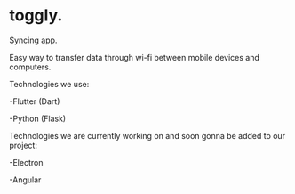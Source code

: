# toggly.

Syncing app.

Easy way to transfer data through wi-fi between mobile devices and computers.

Technologies we use:

  -Flutter (Dart)
  
  -Python (Flask)
  
Technologies we are currently working on and soon gonna be added to our project:

  -Electron
  
  -Angular
  
